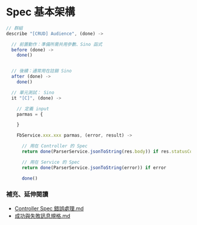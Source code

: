 # Spec 基本架構

```javascript
// 群組
describe "[CRUD] Audience", (done) ->

  // 前置動作：準備所需共用參數、Sino 函式
  before (done) ->
    done()


  // 後續：通常用在註銷 Sino
  after (done) ->
    done()

  // 單元測試： Sino
  it "[C]", (done) ->

    // 定義 input
    parmas = {

    }

    FbService.xxx.xxx parmas, (error, result) ->

      // 用在 Controller 的 Spec
      return done(ParserService.jsonToString(res.body)) if res.statusCode is 500

      // 用在 Service 的 Spec
      return done(ParserService.jsonToString(error)) if error

      done()

```

### 補充、延伸閱讀

- [Controller Spec 錯誤處理.md](https://github.com/TMDer/warehouse/blob/master/codeRules/Controller%20Spec%20%E9%8C%AF%E8%AA%A4%E8%99%95%E7%90%86.md)
- [成功與失敗訊息規格.md](https://github.com/TMDer/warehouse/blob/master/codeRules/%E6%88%90%E5%8A%9F%E8%88%87%E5%A4%B1%E6%95%97%E8%A8%8A%E6%81%AF%E8%A6%8F%E6%A0%BC.md)
